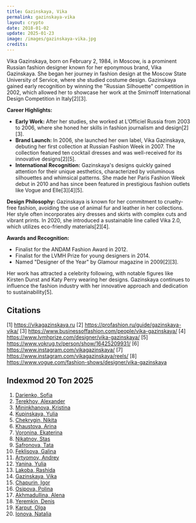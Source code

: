 ```yaml
---
title: Gazinskaya, Vika
permalink: gazinskaya-vika
layout: crypto
date: 2018-01-02
update: 2025-01-23
image: /images/gazinskaya-vika.jpg
credits:
---
```


Vika Gazinskaya, born on February 2, 1984, in Moscow, is a prominent Russian fashion designer known for her eponymous brand, Vika Gazinskaya. She began her journey in fashion design at the Moscow State University of Service, where she studied costume design. Gazinskaya gained early recognition by winning the "Russian Silhouette" competition in 2002, which allowed her to showcase her work at the Smirnoff International Design Competition in Italy[2][3].

**Career Highlights:**
- **Early Work:** After her studies, she worked at L’Officiel Russia from 2003 to 2006, where she honed her skills in fashion journalism and design[2][3].
- **Brand Launch:** In 2006, she launched her own label, Vika Gazinskaya, debuting her first collection at Russian Fashion Week in 2007. The collection featured ten cocktail dresses and was well-received for its innovative designs[2][5].
- **International Recognition:** Gazinskaya's designs quickly gained attention for their unique aesthetics, characterized by voluminous silhouettes and whimsical patterns. She made her Paris Fashion Week debut in 2010 and has since been featured in prestigious fashion outlets like Vogue and Elle[3][4][5].

**Design Philosophy:**
Gazinskaya is known for her commitment to cruelty-free fashion, avoiding the use of animal fur and leather in her collections. Her style often incorporates airy dresses and skirts with complex cuts and vibrant prints. In 2020, she introduced a sustainable line called Vika 2.0, which utilizes eco-friendly materials[2][4].

**Awards and Recognition:**
- Finalist for the ANDAM Fashion Award in 2012.
- Finalist for the LVMH Prize for young designers in 2014.
- Named "Designer of the Year" by Glamour magazine in 2009[2][3].

Her work has attracted a celebrity following, with notable figures like Kirsten Dunst and Katy Perry wearing her designs. Gazinskaya continues to influence the fashion industry with her innovative approach and dedication to sustainability[5].

## Citations

[1] https://vikagazinskaya.ru
[2] https://profashion.ru/guide/gazinskaya-vika/
[3] https://www.businessoffashion.com/people/vika-gazinskaya/
[4] https://www.lvmhprize.com/designer/vika-gazinskaya/
[5] https://www.vokrug.tv/person/show/16425209931/
[6] https://www.instagram.com/vikagazinskaya/
[7] https://www.instagram.com/vikagazinskaya/reels/
[8] https://www.vogue.com/fashion-shows/designer/vika-gazinskaya

## Indexmod 20 Топ 2025

1. [Darienko, Sofia](darienko-sofia)  
2. [Terekhov, Alexander](terekhov-alexander)  
3. [Mininkhanova, Kristina](mininkhanova-kristina)  
4. [Kupinskaya, Yulia](kupinskaya-yulia)  
5. [Chekrygin, Nikita](chekrygin-nikita)  
6. [Khaustova, Arina](khaustova-arina)  
7. [Voronina, Ekaterina](voronina-ekaterina)  
8. [Nikatnov, Stas](nikatnov-stas)  
9. [Safronova, Tata](safronova-tata)  
10. [Feklisova, Galina](feklisova-galina)  
11. [Artyomov, Andrey](artyomov-andrey)  
12. [Yanina, Yulia](yanina-yulia)  
13. [Lakoba, Rashida](lakoba-rashida)  
14. [Gazinskaya, Vika](gazinskaya-vika)  
15. [Chapurin, Igor](chapurin-igor)  
16. [Osipova, Polina](osipova-polina)  
17. [Akhmadullina, Alena](akhmadullina-alena-designer)  
18. [Yeremkin, Denis](yeremkin-denis)  
19. [Karput, Olga](karput-olga)  
20. [Ionova, Natalia](ionova-natalia)  
